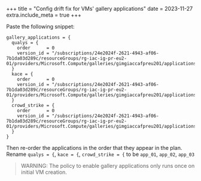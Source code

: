+++
title = "Config drift fix for VMs' gallery applications"
date = 2023-11-27
extra.include_meta = true
+++

Paste the following snippet:

```hcl
gallery_applications = {
  qualys = {
    order      = 0
    version_id = "/subscriptions/24e2024f-2621-4943-af06-7b1da03d289c/resourceGroups/rg-iac-ig-pr-eu2-01/providers/Microsoft.Compute/galleries/gimgiaccafpreu201/applications/Qualys_Ubuntu.Deb/versions/4.6.16"
  }
  kace = {
    order      = 0
    version_id = "/subscriptions/24e2024f-2621-4943-af06-7b1da03d289c/resourceGroups/rg-iac-ig-pr-eu2-01/providers/Microsoft.Compute/galleries/gimgiaccafpreu201/applications/Kace_Ubuntu.Deb/versions/12.1.52"
  }
  crowd_strike = {
    order      = 0
    version_id = "/subscriptions/24e2024f-2621-4943-af06-7b1da03d289c/resourceGroups/rg-iac-ig-pr-eu2-01/providers/Microsoft.Compute/galleries/gimgiaccafpreu201/applications/CrowdStike_Ubuntu.Deb/versions/6.31.14505"
  }
}
```

Then re-order the applications in the order that they appear in the plan.  
Rename `qualys = {`, `kace = {`, `crowd_strike = {` to be `app_01`, `app_02`,
`app_03`

> WARNING: The policy to enable gallery applications only runs once on initial
> VM creation.
